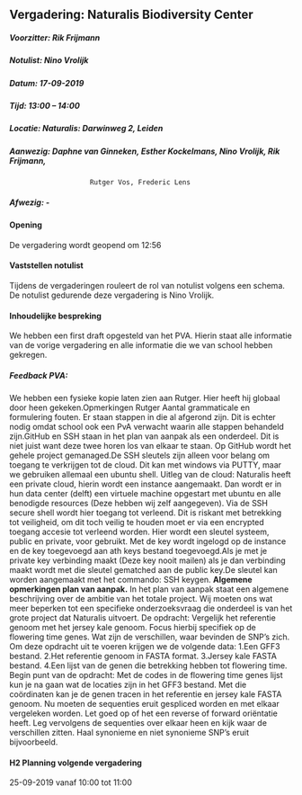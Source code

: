 ## Vergadering: Naturalis Biodiversity Center
##### Voorzitter:		Rik Frijmann
##### Notulist:		Nino Vrolijk
##### Datum:		17-09-2019
##### Tijd:			13:00 – 14:00
##### Locatie:		Naturalis: Darwinweg 2, Leiden
##### Aanwezig:		Daphne van Ginneken, Esther Kockelmans, Nino Vrolijk, Rik Frijmann, 
			            Rutger Vos, Frederic Lens
##### Afwezig:		-

####  Opening
De vergadering wordt geopend om 12:56
####  Vaststellen notulist
Tijdens de vergaderingen rouleert de rol van notulist volgens een schema.
De notulist gedurende deze vergadering is Nino Vrolijk.

####  Inhoudelijke bespreking
We hebben een first draft opgesteld van het PVA. Hierin staat alle informatie van de vorige vergadering en alle informatie die we van school hebben gekregen.

##### Feedback PVA:
We hebben een fysieke kopie laten zien aan Rutger. Hier heeft hij globaal door heen gekeken.Opmerkingen Rutger Aantal grammaticale en formulering fouten. Er staan stappen in die al afgerond zijn. Dit is echter nodig omdat school ook een PvA verwacht waarin alle stappen behandeld zijn.GitHub en SSH staan in het plan van aanpak als een onderdeel. Dit is niet juist want deze twee horen los van elkaar te staan. Op GitHub wordt het gehele project gemanaged.De SSH sleutels zijn alleen voor belang om toegang te verkrijgen tot de cloud. Dit kan met windows via PUTTY, maar we gebruiken allemaal een ubuntu shell.
Uitleg van de cloud:
Naturalis heeft een private cloud, hierin wordt een instance aangemaakt. Dan wordt er in hun data center (delft) een virtuele machine opgestart met ubuntu en alle benodigde resources (Deze hebben wij zelf aangegeven). Via de SSH secure shell wordt hier toegang tot verleend. Dit is riskant met betrekking tot veiligheid, om dit toch veilig te houden moet er via een encrypted toegang accesie tot verleend worden. Hier wordt een sleutel systeem, public en private, voor gebruikt. Met de key wordt ingelogd op de instance en de key toegevoegd aan ath keys bestand toegevoegd.Als je met je private key verbinding maakt (Deze key nooit mailen) als je dan verbinding maakt wordt met die sleutel gematched aan de public key.De sleutel kan worden aangemaakt met het commando: SSH keygen.
<b>Algemene opmerkingen plan van aanpak.</b>
In het plan van aanpak staat een algemene beschrijving over de ambitie van het totale project. Wij moeten ons wat meer beperken tot een specifieke onderzoeksvraag die onderdeel is van het grote project dat Naturalis uitvoert.
De opdracht:
	Vergelijk het referentie genoom met het jersey kale genoom. Focus hierbij specifiek op de flowering time genes. 
	Wat zijn de verschillen, waar bevinden de SNP’s zich.
Om deze opdracht uit te voeren krijgen we de volgende data:
	1.Een GFF3 bestand.
	2.Het referentie genoom in FASTA format.
	3.Jersey kale FASTA bestand.
	4.Een lijst van de genen die betrekking hebben tot flowering time.
Begin punt van de opdracht:
	Met de codes in de flowering time genes lijst kun je na gaan wat de locaties zijn in het GFF3 bestand. 
	Met die coördinaten kan je de genen tracen in het referentie en jersey kale FASTA genoom. 
	Nu moeten de sequenties eruit gespliced worden en met elkaar vergeleken worden. Let goed op of het een reverse of forward 		oriëntatie heeft. Leg vervolgens de sequenties over elkaar heen en kijk waar de verschillen zitten. Haal synonieme en niet 		synonieme SNP’s eruit bijvoorbeeld.
#### H2 Planning volgende vergadering
25-09-2019 vanaf 10:00 tot 11:00

